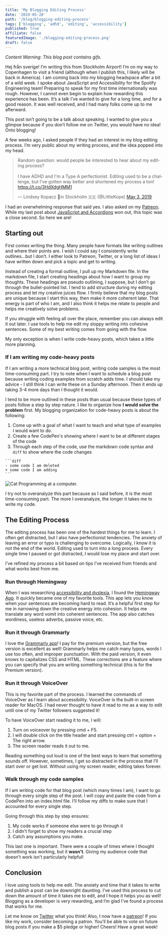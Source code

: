 ```yaml
---
title: 'My Blogging Editing Process'
date: '2019-05-28'
path: '/blog/blogging-editing-process'
tags: ['blogging', 'adhd', 'editing', 'accessibility']
published: true
affiliate: false
featuredImage: './blogging-editing-process.png'
draft: false
---
```


_Content Warning: This blog post contains gifs._

<p><span lang="sv">Hej från sverige!</span> I’m writing this from Stockholm Airport! I’m on my way to Copenhagen to visit a friend (although when I publish this, I likely will be back in America). I am coming back into my blogging headspace after a bit of a wild week. I spoke about JavaScript and Accessibility for the Spotify Engineering team! Preparing to speak for my first time internationally was rough. However, I cannot even begin to explain how rewarding this experience has been. It’s a talk I’ve wanted to give for a long time, and for a good reason. It was well received, and I had many folks come up to me afterward.</p>

This post isn’t going to be a talk about speaking. I wanted to give you a glimpse because if you don’t follow me on Twitter, you would have no idea! Onto blogging!

A few weeks ago, I asked people if they had an interest in my blog editing process. I’m very public about my writing process, and the idea popped into my head.

<blockquote class="twitter-tweet" data-lang="en"><p lang="en" dir="ltr">Random question: would people be interested to hear about my editing process?<br/><br/>I have ADHD and I&#39;m a Type A perfectionist. Editing used to be a challenge, but I&#39;ve gotten way better and shortened my process a ton! <a href="https://t.co/3HdXdgHMM1">https://t.co/3HdXdgHMM1</a></p>&mdash; Lindsey Kopacz 🐞in Stockholm 🇸🇪 (@LittleKope) <a href="https://twitter.com/LittleKope/status/1124278521378037760?ref_src=twsrc%5Etfw">May 3, 2019</a></blockquote>

I had an overwhelming response that said yes. I also asked on my [Patreon](https://www.patreon.com/join/a11ywithlindsey). While my last post about [JavaScript and Accordions](/blog/javascript-accessibility-accordions) won out, this topic was a close second. So here we are!

## Starting out

First comes writing the thing. Many people have formats like writing outlines and where their points are. I wish I could say I consistently write outlines...but I don’t. I either look to Patreon, Twitter, or a long list of ideas I have written down and pick a topic and get to writing.

Instead of creating a formal outline, I pull up my Markdown file. In the markdown file, I start creating headings about how I want to group my thoughts. These headings are pseudo outlining, I suppose, but I don’t go through the bullet-pointed list. I tend to add structure during my editing process and let my creative juices flow. I firmly believe that my blog posts are unique because I start this way, then make it more coherent later. That energy is part of who I am, and I also think it helps me relate to people and helps me creatively solve problems.

If you struggle with feeling all over the place, remember you can always edit it out later. I use tools to help me edit my sloppy writing into cohesive sentences. Some of my best writing comes from going with the flow.

My only exception is when I write code-heavy posts, which takes a little more planning.

### If I am writing my code-heavy posts

If I am writing a more technical blog post, writing code samples is the most time-consuming part. I try to note when I want to schedule a blog post because writing coding examples from scratch adds time. I should take my advice - I still think I can write these on a Sunday afternoon. Then it ends up taking 3-4 more days than I thought it would.

I tend to be more outlined in these posts than usual because these types of posts follow a step by step nature. I like to organize how **I would solve the problem** first. My blogging organization for code-heavy posts is about the following:

1. Come up with a goal of what I want to teach and what type of examples I would want to do.
2. Create a few CodePen's showing where I want to be at different stages of the code
3. Through each step of the code, use the markdown code syntax and `diff` to show where the code changes

````
```diff
- some code I am deleted
+ some code I am adding
```
````

![Cat Programming at a computer.](https://media.giphy.com/media/3oKIPnAiaMCws8nOsE/giphy.gif)

I try not to overanalyze this part because as I said before, it is the most time-consuming part. The more I overanalyze, the longer it takes me to write my code.

## The Editing Process

The editing process has been one of the hardest things for me to learn. I often get distracted, but I also have perfectionist tendencies. The anxiety of leaving an error or typo is challenging to overcome. Logically, I know it is not the end of the world. Editing used to turn into a long process. Every single time I paused or got distracted, I would lose my place and start over.

I’ve refined my process a bit based on tips I’ve received from friends and what works best from me.

### Run through Hemingway

When I was researching [accessibility and dyslexia](/blog/learn-dyslexia-web), I found the [Hemingway App](http://hemingwayapp.com). It quickly became one of my favorite tools. This app lets you know when your sentences are becoming hard to read. It’s a helpful first step for me in narrowing down the creative energy into cohesion. It helps me translate any word vomit into coherent sentences. The app also catches wordiness, useless adverbs, passive voice, etc.

### Run it through Grammarly

I love the [Grammarly app](https://www.grammarly.com/)! I pay for the premium version, but the free version is excellent as well! Grammarly helps me catch many typos, words I use too often, and improper punctuation. With the paid version, it even knows to capitalizes CSS and HTML. These corrections are a feature where you can specify that you are writing something technical (this is for the Premium version).

### Run it through VoiceOver

This is my favorite part of the process. I learned the commands of VoiceOver as I learn about accessibility. VoiceOver is the built-in screen reader for MacOS. I had never thought to have it read to me as a way to edit until one of my Twitter followers suggested it!

To have VoiceOver start reading it to me, I will:

1. Turn on voiceover by pressing cmd + F5.
1. I will double click on the title header and start pressing ctrl + option + The right arrow.
1. The screen reader reads it out to me.

Reading something out loud is one of the best ways to learn that something sounds off. However, sometimes, I get so distracted in the process that I’ll start over or get lost. Without using my screen reader, editing takes forever.

### Walk through my code samples

If I am writing code for that blog post (which many times I am), I want to go through every single step of the post. I will copy and paste the code from a CodePen into an index.html file. I’ll follow my diffs to make sure that I accounted for every single step.

Going through this step by step ensures:

1. My code works if someone else were to go through it
2. I didn't forget to show my readers a crucial step
3. Catch any assumptions you make.

This last one is important. There were a couple of times where I thought something was working, but it **wasn't**. Giving my audience code that doesn't work isn't particularly helpful!

## Conclusion

I love using tools to help me edit. The anxiety and time that it takes to write and publish a post can be downright daunting. I’ve used this process to cut down the amount of time it takes me to edit, and I hope it helps you as well! Blogging as a developer is very rewarding, and I’m glad I’ve found a process that works for me.

Let me know on [Twitter](https://twitter.com/LittleKope/) what you think! Also, I now have a [patreon](https://www.patreon.com/a11ywithlindsey)! If you like my work, consider becoming a patron. You’ll be able to vote on future blog posts if you make a \$5 pledge or higher! Cheers! Have a great week!
